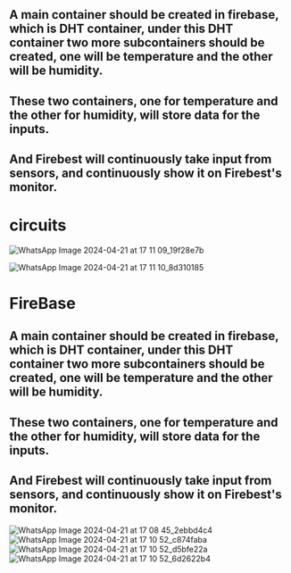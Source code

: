 <h1></h1>


<h2>A main container should be created in firebase, which is DHT container, under this DHT container two more subcontainers should be created, one will be temperature and the other will be humidity.</h2>

<h2>These two containers, one for temperature and the other for humidity, will store data for the inputs.</h2>
<h2>And Firebest will continuously take input from sensors, and continuously show it on Firebest's monitor.</h2>


<h1>circuits </h1>

![WhatsApp Image 2024-04-21 at 17 11 09_19f28e7b](https://github.com/souravlouha/IOT_2nd_year2023-24/assets/130911872/098065d4-3e41-4fa3-b6b5-57c4ad367bd2)

![WhatsApp Image 2024-04-21 at 17 11 10_8d310185](https://github.com/souravlouha/IOT_2nd_year2023-24/assets/130911872/b629710b-af68-4db0-9dd8-eb36cd0b9a97)

<h1>FireBase</h1>
<h2>A main container should be created in firebase, which is DHT container, under this DHT container two more subcontainers should be created, one will be temperature and the other will be humidity.</h2>

<h2>These two containers, one for temperature and the other for humidity, will store data for the inputs.</h2>
<h2>And Firebest will continuously take input from sensors, and continuously show it on Firebest's monitor.</h2>


![WhatsApp Image 2024-04-21 at 17 08 45_2ebbd4c4](https://github.com/souravlouha/IOT_2nd_year2023-24/assets/130911872/0bf6a3bc-6585-414b-9102-37cdce790885)
![WhatsApp Image 2024-04-21 at 17 10 52_c874faba](https://github.com/souravlouha/IOT_2nd_year2023-24/assets/130911872/26994dc1-7b7c-4c22-80ed-4e75cee8481f)
![WhatsApp Image 2024-04-21 at 17 10 52_d5bfe22a](https://github.com/souravlouha/IOT_2nd_year2023-24/assets/130911872/b82e2e7e-3300-420d-bb88-d3ef320c4053)
![WhatsApp Image 2024-04-21 at 17 10 52_6d2622b4](https://github.com/souravlouha/IOT_2nd_year2023-24/assets/130911872/85979822-e023-4664-aca1-75b824d4c97f)


